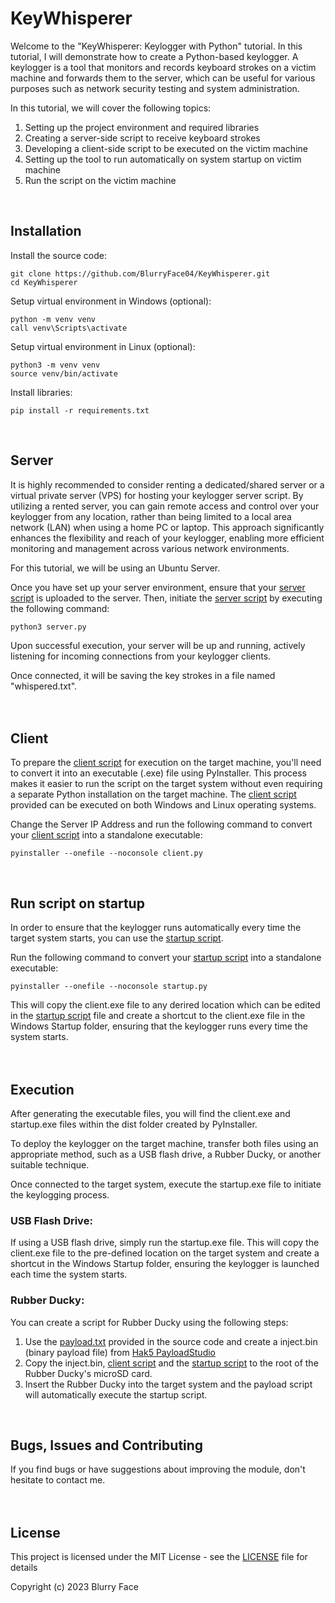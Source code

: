 # KeyWhisperer
Welcome to the "KeyWhisperer: Keylogger with Python" tutorial. In this tutorial, I will demonstrate how to create a Python-based keylogger. A keylogger is a tool that monitors and records keyboard strokes on a victim machine and forwards them to the server, which can be useful for various purposes such as network security testing and system administration.

In this tutorial, we will cover the following topics:

1. Setting up the project environment and required libraries
2. Creating a server-side script to receive keyboard strokes
3. Developing a client-side script to be executed on the victim machine
4. Setting up the tool to run automatically on system startup on victim machine
5. Run the script on the victim machine
<br>

## Installation
Install the source code:
```
git clone https://github.com/BlurryFace04/KeyWhisperer.git
cd KeyWhisperer
```

Setup virtual environment in Windows (optional):
```
python -m venv venv
call venv\Scripts\activate
```

Setup virtual environment in Linux (optional):
```
python3 -m venv venv
source venv/bin/activate
```

Install libraries:
```
pip install -r requirements.txt
```
<br>

## Server
It is highly recommended to consider renting a dedicated/shared server or a virtual private server (VPS) for hosting your keylogger server script. By utilizing a rented server, you can gain remote access and control over your keylogger from any location, rather than being limited to a local area network (LAN) when using a home PC or laptop. This approach significantly enhances the flexibility and reach of your keylogger, enabling more efficient monitoring and management across various network environments. 

For this tutorial, we will be using an Ubuntu Server.

Once you have set up your server environment, ensure that your [server script](https://github.com/BlurryFace04/KeyWhisperer/edit/main/server.py) is uploaded to the server. Then, initiate the [server script](https://github.com/BlurryFace04/KeyWhisperer/edit/main/server.py) by executing the following command:
```
python3 server.py
```
Upon successful execution, your server will be up and running, actively listening for incoming connections from your keylogger clients.

Once connected, it will be saving the key strokes in a file named "whispered.txt".
<br><br><br>


## Client
To prepare the [client script](https://github.com/BlurryFace04/KeyWhisperer/edit/main/client.py) for execution on the target machine, you'll need to convert it into an executable (.exe) file using PyInstaller. This process makes it easier to run the script on the target system without even requiring a separate Python installation on the target machine.
The [client script](https://github.com/BlurryFace04/KeyWhisperer/edit/main/client.py) provided can be executed on both Windows and Linux operating systems.

Change the Server IP Address and run the following command to convert your [client script](https://github.com/BlurryFace04/KeyWhisperer/edit/main/client.py) into a standalone executable:
```
pyinstaller --onefile --noconsole client.py
```
<br>

## Run script on startup
In order to ensure that the keylogger runs automatically every time the target system starts, you can use the [startup script](https://github.com/BlurryFace04/KeyWhisperer/edit/main/startup.py).

Run the following command to convert your [startup script](https://github.com/BlurryFace04/KeyWhisperer/edit/main/startup.py) into a standalone executable:
```
pyinstaller --onefile --noconsole startup.py
```

This will copy the client.exe file to any derired location which can be edited in the [startup script](https://github.com/BlurryFace04/KeyWhisperer/edit/main/startup.py) file and create a shortcut to the client.exe file in the Windows Startup folder, ensuring that the keylogger runs every time the system starts.
<br><br><br>

## Execution
After generating the executable files, you will find the client.exe and startup.exe files within the dist folder created by PyInstaller.

To deploy the keylogger on the target machine, transfer both files using an appropriate method, such as a USB flash drive, a Rubber Ducky, or another suitable technique.

Once connected to the target system, execute the startup.exe file to initiate the keylogging process.

### USB Flash Drive:
If using a USB flash drive, simply run the startup.exe file. This will copy the client.exe file to the pre-defined location on the target system and create a shortcut in the Windows Startup folder, ensuring the keylogger is launched each time the system starts.

### Rubber Ducky:
You can create a script for Rubber Ducky using the following steps:

1. Use the [payload.txt](https://github.com/BlurryFace04/KeyWhisperer/edit/main/payload.txt) provided in the source code and create a inject.bin (binary payload file) from [Hak5 PayloadStudio](https://payloadstudio.hak5.org/community/)
2. Copy the inject.bin, [client script](https://github.com/BlurryFace04/KeyWhisperer/edit/main/client.py) and the [startup script](https://github.com/BlurryFace04/KeyWhisperer/edit/main/startup.py) to the root of the Rubber Ducky's microSD card.
3. Insert the Rubber Ducky into the target system and the payload script will automatically execute the startup script. 
<br>

## Bugs, Issues and Contributing
If you find bugs or have suggestions about improving the module, don't hesitate to contact me.
<br><br><br>

## License
This project is licensed under the MIT License - see the [LICENSE](https://github.com/BlurryFace04/KeyWhisperer/edit/main/LICENSE) file for details

Copyright (c) 2023 Blurry Face
